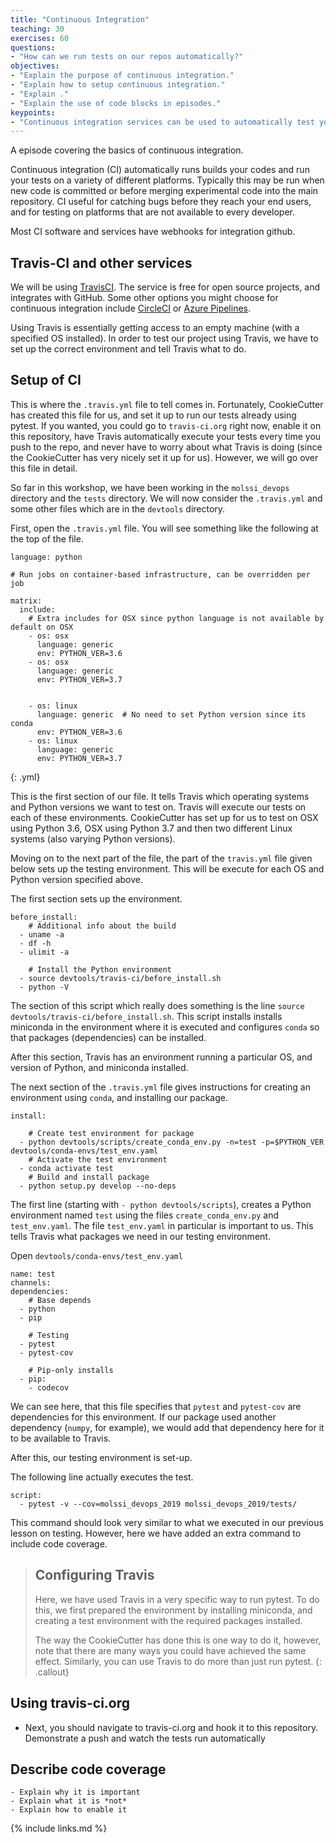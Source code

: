 ```yaml
---
title: "Continuous Integration"
teaching: 30
exercises: 60
questions:
- "How can we run tests on our repos automatically?"
objectives:
- "Explain the purpose of continuous integration."
- "Explain how to setup continuous integration."
- "Explain ."
- "Explain the use of code blocks in episodes."
keypoints:
- "Continuous integration services can be used to automatically test your code."
---
```


A episode covering the basics of continuous integration.

Continuous integration (CI) automatically runs builds your codes and run your tests on a variety of different platforms. Typically this may be run when new code is committed or before merging experimental code into the main repository. CI useful for catching bugs before they reach your end users, and for testing on platforms that are not available to every developer.

Most CI software and services have webhooks for integration github.

## Travis-CI and other services
We will be using [TravisCI](https://travis-ci.org). The service is free for open source projects, and integrates with GitHub. Some other options you might choose for continuous integration include [CircleCI](https://circleci.com) or [Azure Pipelines](https://azure.microsoft.com/en-us/services/devops/pipelines/).

Using Travis is essentially getting access to an empty machine (with a specified OS installed). In order to test our project using Travis, we have to set up the correct environment and tell Travis what to do.

## Setup of CI
This is where the `.travis.yml` file to tell comes in. Fortunately, CookieCutter has created this file for us, and set it up to run our tests already using pytest. If you wanted, you could go to `travis-ci.org` right now, enable it on this repository, have Travis automatically execute your tests every time you push to the repo, and never have to worry about what Travis is doing (since the CookieCutter has very nicely set it up for us). However, we will go over this file in detail.

So far in this workshop, we have been working in the `molssi_devops` directory and the `tests` directory. We will now consider the `.travis.yml` and some other files which are in the `devtools` directory.

First, open the `.travis.yml` file. You will see something like the following at the top of the file.

~~~
language: python

# Run jobs on container-based infrastructure, can be overridden per job

matrix:
  include:
    # Extra includes for OSX since python language is not available by default on OSX
    - os: osx
      language: generic
      env: PYTHON_VER=3.6
    - os: osx
      language: generic
      env: PYTHON_VER=3.7


    - os: linux
      language: generic  # No need to set Python version since its conda
      env: PYTHON_VER=3.6
    - os: linux
      language: generic
      env: PYTHON_VER=3.7
~~~
{: .yml}

This is the first section of our file. It tells Travis which operating systems and Python versions we want to test on. Travis will execute our tests on each of these environments. CookieCutter has set up for us to test on OSX using Python 3.6, OSX using Python 3.7 and then two different Linux systems (also varying Python versions).

Moving on to the next part of the file, the part of the `travis.yml` file given below sets up the testing environment. This will be execute for each OS and Python version specified above.

The first section sets up the environment.

~~~
before_install:
    # Additional info about the build
  - uname -a
  - df -h
  - ulimit -a

    # Install the Python environment
  - source devtools/travis-ci/before_install.sh
  - python -V
~~~

The section of this script which really does something is the line `source devtools/travis-ci/before_install.sh`. This script installs installs miniconda in the environment where it is executed and configures `conda` so that packages (dependencies) can be installed.

After this section, Travis has an environment running a particular OS,  and version of Python, and miniconda installed.

The next section of the `.travis.yml` file gives instructions for creating an environment using `conda`, and installing our package.

~~~
install:

    # Create test environment for package
  - python devtools/scripts/create_conda_env.py -n=test -p=$PYTHON_VER devtools/conda-envs/test_env.yaml
    # Activate the test environment
  - conda activate test
    # Build and install package
  - python setup.py develop --no-deps
~~~

The first line (starting with `- python devtools/scripts`), creates a Python environment named `test` using the files `create_conda_env.py` and `test_env.yaml`. The file `test_env.yaml` in particular is important to us. This tells Travis what packages we need in our testing environment.

Open `devtools/conda-envs/test_env.yaml`

~~~
name: test
channels:
dependencies:
    # Base depends
  - python
  - pip

    # Testing
  - pytest
  - pytest-cov

    # Pip-only installs
  - pip:
    - codecov
~~~

We can see here, that this file specifies that `pytest` and `pytest-cov` are dependencies for this environment. If our package used another dependency (`numpy`, for example), we would add that dependency here for it to be available to Travis.

After this, our testing environment is set-up.

The following line actually executes the test.

~~~
script:
  - pytest -v --cov=molssi_devops_2019 molssi_devops_2019/tests/
~~~

This command should look very similar to what we executed in our previous lesson on testing. However, here we have added an extra command to include code coverage.

> ## Configuring Travis
> Here, we have used Travis in a very specific way to run pytest. To do this, we first prepared the environment by installing miniconda, and creating a test environment with the required packages installed.
>
> The way the CookieCutter has done this is one way to do it, however, note that there are many ways you could have achieved the same effect. Similarly, you can use Travis to do more than just run pytest.
{: .callout}

## Using travis-ci.org
- Next, you should navigate to travis-ci.org and hook it to this repository. Demonstrate a push and watch the tests run automatically

## Describe code coverage
    - Explain why it is important
    - Explain what it is *not*
    - Explain how to enable it

{% include links.md %}
